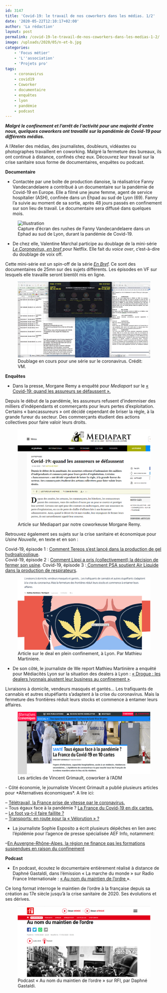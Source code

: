 ```yaml
---
id: 3147
title: 'Covid-19: le travail de nos coworkers dans les médias. 1/2'
date: '2020-05-22T12:10:17+02:00'
author: 'La rédaction'
layout: post
permalink: /covid-19-le-travail-de-nos-coworkers-dans-les-medias-1-2/
image: /uploads/2020/05/n-et-b.jpg
categories:
    - 'Focus métier'
    - 'L''association'
    - 'Projets pro'
tags:
    - coronavirus
    - covid19
    - Coworker
    - documentaire
    - enquêtes
    - lyon
    - pandémie
    - podcast
---
```


***Malgré le confinement et l’arrêt de l’activité pour une majorité d’entre nous, quelques coworkers ont travaillé sur la pandémie de Covid-19 pour différents médias.***

A l’Atelier des médias, des journalistes, doubleurs, vidéastes ou photographes travaillent en coworking. Malgré la fermeture des bureaux, ils ont continué à distance, confinés chez eux. Découvrez leur travail sur la crise sanitaire sous forme de documentaires, enquêtes ou podcast.

**Documentaire**

- Contactée par une boîte de production danoise, la réalisatrice Fanny Vandecandelaere a contribué à un documentaire sur la pandémie de Covid-19 en Europe. Elle a filmé une jeune femme, agent de service hospitalier (ASH), confinée dans un Ehpad au sud de Lyon (69). Fanny l’a suivie au moment de sa sortie, après 48 jours passés en confinement sur son lieu de travail. Le documentaire sera diffusé dans quelques mois.

<figure class="wp-block-image"><img src="/uploads/2020/06/Capture-décran-2020-05-29-15.28.11.jpg" alt="Illustration"><figcaption>Capture d’écran des rushes de Fanny Vandecandelaere dans un Ephad au sud de Lyon, durant la pandémie de Covid-19.</figcaption></figure>

- De chez elle, Valentine Marchal participe au doublage de la mini-série [*Le Coronavirus, en bref* ](https://www.netflix.com/fr/title/81273378)pour Netflix. Elle fait du *voice over*, c’est-à-dire du doublage de voix off.

Cette mini-série est un spin-off de la série *[En Bref](https://www.netflix.com/fr/title/80216752).* Ce sont des documentaires de 25mn sur des sujets différents. Les épisodes en VF sur lesquels elle travaille seront bientôt mis en ligne.

<figure class="wp-block-image"><img src="/uploads/2020/05/IMG_8321.jpg" alt="Illustration"><figcaption>Doublage en cours pour une série sur le coronavirus. Crédit: VM.</figcaption></figure>

**Enquêtes**

- Dans la presse, Morgane Remy a enquêté pour *Mediapart* sur le [« Covid-19: quand les assureurs se défaussent ».](https://www.mediapart.fr/journal/economie/120520/covid-19-quand-les-assureurs-se-defaussent)

Depuis le début de la pandémie, les assureurs refusent d’indemniser des milliers d’indépendants et commerçants pour leurs pertes d’exploitation. Certains « bancassureurs » ont décidé cependant de briser la règle, à la grande fureur du secteur. Des commerçants étudient des actions collectives pour faire valoir leurs droits.

<figure class="wp-block-image"><img src="/uploads/2020/05/article-morgane.png" alt="Illustration"><figcaption>Article sur Mediapart par notre coworkeuse Morgane Remy.</figcaption></figure>

Retrouvez également ses sujets sur la crise sanitaire et économique pour *Usine Nouvelle*, en texte et en son :

Covid-19, épisode 1 : [Comment Tereos s’est lancé dans la production de gel hydroalcoolique](https://www.usinenouvelle.com/article/podcast-covid-19-episode-1-comment-tereos-s-est-lance-dans-la-production-de-gel-hydroalcoolique.N946101).  
 Covid-19, épisode 2 : [Comment Lippi a pris (collectivement) la décision de fermer son usine](https://www.usinenouvelle.com/article/podcast-covid-19-episode-2-comment-lippi-a-pris-collectivement-la-decision-de-fermer-son-usine.N948181).
 Covid-19, épisode 3 :[ Comment PSA soutient Air Liquide dans la production de respirateurs](https://www.usinenouvelle.com/article/podcast-covid-19-episode-3-comment-psa-soutient-air-liquide-dans-la-production-de-respirateurs.N951651).

<figure class="wp-block-image"><img src="/uploads/2020/05/article-mathieu.png" alt="Illustration"><figcaption>Article sur le deal en plein confinement, à Lyon. Par Mathieu Martiniere.</figcaption></figure>

- De son côté, le journaliste de We report Mathieu Martinière a enquêté pour Médiacités Lyon sur la situation des dealers à Lyon : [« Drogue : les dealers lyonnais ajustent leur business au confinement »](http://www.mediacites.fr/enquete/lyon/2020/04/01/drogue-les-dealers-lyonnais-ajustent-leur-business-au-confinement/).

Livraisons à domicile, vendeurs masqués et gantés… Les trafiquants de cannabis et autres stupéfiants s’adaptent à la crise du coronavirus. Mais la fermeture des frontières réduit leurs stocks et commence à entamer leurs affaires.

<figure class="wp-block-image"><img src="/uploads/2020/05/capture-vincent.png" alt="Illustration"><figcaption>Les articles de Vincent Grimault, coworker à l’ADM</figcaption></figure>- Côté économie, le journaliste Vincent Grimault a publié plusieurs articles pour *Alternatives économiques*. A lire ici:

– [Télétravail, la France prise de vitesse par le coronavirus.](https://www.alternatives-economiques.fr/teletravail-france-prise-de-vitesse-virus/00092240?fbclid=IwAR0U8s13kgRnpuaBfKzeQX2YLwqlFNkgc1iXRTerl1mJmL0a0pk02AuiW3g)   
– Tous égaux face à la pandémie ? [La France du Covid-19 en dix cartes.](https://www.alternatives-economiques.fr/egaux-face-a-pandemie-france-covid-19-10-cartes/00092384?fbclid=IwAR0R5QFsSjX7jIoOfdy70pPDrSSgfvJcn6-fsc_3qUmDEk6l26vJwsPdLbE)  
– [Le foot va-t-il faire faillite ?](https://www.alternatives-economiques.fr/foot-va-t-faire-faillite/00092436?fbclid=IwAR3W9QxkSPoU0GhFlAnAetmcCx0GB1riCUDMMklhcwWxoNv503BnjOJDHa0)  
– [Transports: en route pour la « Vélorution » ?](https://www.alternatives-economiques.fr/transports-route-velorution/00092794?fbclid=IwAR03KRAdEoWu8tesB_eXTmuw7OvwbjzM80pq5BPeS8zK0TVERgyJVZrKrA0)

- La journaliste Sophie Esposito a écrit plusieurs dépêches en lien avec l’épidémie pour l’agence de presse spécialisée AEF Info, notamment:

–[En Auvergne-Rhône-Alpes, la région ne finance pas les formations suspendues en raison du confinement ](https://www.aefinfo.fr/depeche/625321)

**Podcast**

- En podcast, écoutez le documentaire entièrement réalisé à distance de Daphné Gastaldi, dans l’émission « La marche du monde » sur Radio France Internationale : [« Au nom du maintien de l’ordre ](http://www.rfi.fr/fr/podcasts/20200517-france-maintien-ordre-police-histoire)».

Ce long format interroge le maintien de l’ordre à la française depuis sa création au 17e siècle jusqu’à la crise sanitaire de 2020. Ses évolutions et ses dérives.

<figure class="wp-block-image"><img src="/uploads/2020/05/podcast-daphne.png" alt="Illustration"><figcaption>Podcast « Au nom du maintien de l’ordre » sur RFI, par Daphné Gastaldi.</figcaption></figure>
